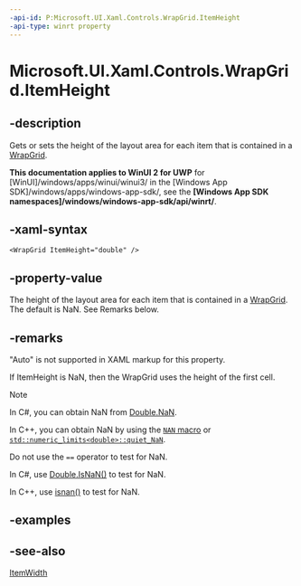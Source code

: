 ```yaml
---
-api-id: P:Microsoft.UI.Xaml.Controls.WrapGrid.ItemHeight
-api-type: winrt property
---
```


<!-- Property syntax
public double ItemHeight { get;  set; }
-->

# Microsoft.UI.Xaml.Controls.WrapGrid.ItemHeight

## -description
Gets or sets the height of the layout area for each item that is contained in a [WrapGrid](wrapgrid.md).

**This documentation applies to WinUI 2 for UWP** for [WinUI]/windows/apps/winui/winui3/ in the [Windows App SDK]/windows/apps/windows-app-sdk/, see the **[Windows App SDK namespaces]/windows/windows-app-sdk/api/winrt/**.

## -xaml-syntax
```xaml
<WrapGrid ItemHeight="double" />
```


## -property-value
The height of the layout area for each item that is contained in a [WrapGrid](wrapgrid.md). The default is NaN. See Remarks below.

## -remarks

"Auto" is not supported in XAML markup for this property.

If ItemHeight is NaN, then the WrapGrid uses the height of the first cell.

> [!NOTE]
> In C#, you can obtain NaN from [Double.NaN](/dotnet/api/system.double.nan?view=dotnet-uwp-10.0&preserve-view=true).
>
> In C++, you can obtain NaN by using the [`NAN` macro](/cpp/standard-library/cmath) or [`std::numeric_limits<double>::quiet_NaN`](/cpp/standard-library/numeric-limits-class#quiet_nan).
>
> Do not use the `==` operator to test for NaN.
>
> In C#, use [Double.IsNaN()](/dotnet/api/system.double.isnan?view=dotnet-uwp-10.0&preserve-view=true) to test for NaN.
>
> In C++, use [isnan()](/cpp/c-runtime-library/reference/isnan-isnan-isnanf) to test for NaN.

## -examples

## -see-also
[ItemWidth](wrapgrid_itemwidth.md)
